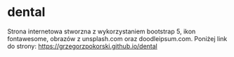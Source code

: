 # dental
Strona internetowa stworzna z wykorzystaniem bootstrap 5, ikon fontawesome, obrazów z unsplash.com oraz doodleipsum.com. Poniżej link do strony:
https://grzegorzpokorski.github.io/dental